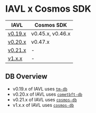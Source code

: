 # IAVL x Cosmos SDK

| IAVL                                                           | Cosmos SDK       |
| -------------------------------------------------------------- | ---------------- |
| [v0.19.x](https://github.com/cosmos/iavl/tree/release/v0.19.x) | v0.45.x, v0.46.x |
| [v0.20.x](https://github.com/cosmos/iavl/tree/release/v0.20.x) | v0.47.x          |
| [v0.21.x](https://github.com/cosmos/iavl/tree/release/v0.21.x) | -                |
| [v1.x.x](https://github.com/cosmos/iavl/tree/release/v1.x.x)   | -                |

## DB Overview

- v0.19.x of IAVL uses [`tm-db`](https://github.com/tendermint/tm-db)
- v0.20.x of IAVL uses [`cometbft-db`](https://github.com/cometbft/cometbft-db)
- v0.21.x of IAVL uses [`cosmos-db`](https://github.com/cosmos/cosmos-db)
- v1.x.x of IAVL uses [`cosmos-db`](https://github.com/cosmos/cosmos-db)

